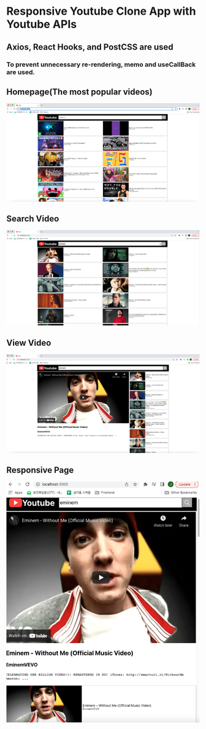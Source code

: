 # Responsive Youtube Clone App with Youtube APIs

## Axios, React Hooks, and PostCSS are used

### To prevent unnecessary re-rendering, memo and useCallBack are used.

## Homepage(The most popular videos)

![Homepage](/public/images/mostPopular.png)

## Search Video

![Search Page](/public/images/searchVideo.png)

## View Video

![Search Page](/public/images/detail.png)

## Responsive Page

![Search Page](/public/images/responsive.png)
